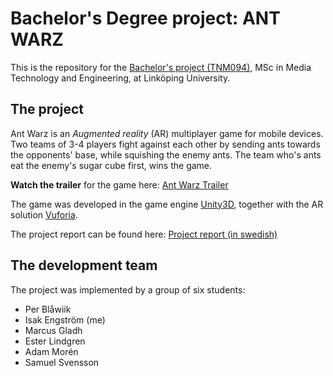 # Bachelor's Degree project:  ANT WARZ

This is the repository for the [Bachelor's project (TNM094)](https://liu.se/studieinfo/en/kurs/tnm094/vt-2019), MSc in Media Technology and Engineering, at Linköping University.

## The project

Ant Warz is an *Augmented reality* (AR) multiplayer game for mobile devices. Two teams of 3-4 players fight against each other by sending ants towards the opponents' base, while squishing the enemy ants. The team who's ants eat the enemy's sugar cube first, wins the game.

**Watch the trailer** for the game here: [Ant Warz Trailer](https://vimeo.com/345218845)

The game was developed in the game engine [Unity3D](https://unity.com/), together with the AR solution [Vuforia](https://library.vuforia.com/articles/Training/getting-started-with-vuforia-in-unity.html).

The project report can be found here: [Project report (in swedish)](https://github.com/bioengstrom/TNM094-ANT-WARS/blob/master/project_report.pdf)

## The development team

The project was implemented by a group of six students:

- Per Blåwiik
- Isak Engström (me)
- Marcus Gladh
- Ester Lindgren
- Adam Morén
- Samuel Svensson
